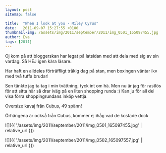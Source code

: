 ```yaml
---
layout: post
sitemap: false

title:  "When I look at you - Miley Cyrus"
date:   2011-09-07 15:27:55 +0100
thumbnail-img: /assets/img/2011/september/2011/img_0501_165097455.jpg
author: Eva
tags: [2011]
---
```


Oj kom på att bloggerskan har legat på latsidan med att dela med sig av sin vardag. Så HEJ igen kära läsare.

Har haft en alldeles förträffligt tråkig dag på stan, men boxingen väntar ikv med två tuffa brudar!



Sen tänkte jag ta tag i min tvättning, tyck int om hä. Men nu är jag för rastlös för att sitta här så drar iväg på en liten shopping runda :) Kan ju för all del visa förra shoppingrundans inköp vettja.













Oversize kavaj från Cubus, 49 spänn!













Örhängena är också från Cubus, kommer ej ihåg vad de kostade dock

![]({{ '/assets/img/2011/september/2011/img_0501_165097455.jpg'  | relative_url }})

![]({{ '/assets/img/2011/september/2011/img_0502_165097557.jpg'  | relative_url }})

